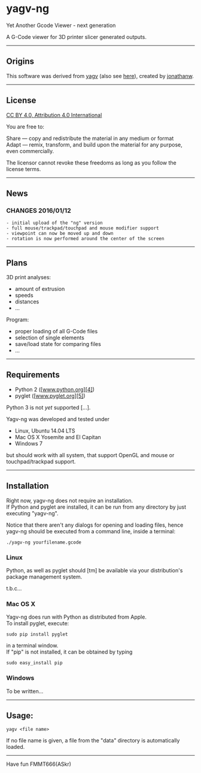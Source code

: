 yagv-ng
=======
Yet Another Gcode Viewer - next generation

A G-Code viewer for 3D printer slicer generated outputs.


---
## Origins

  This software was derived from [yagv][1] (also see [here][2]), created by [jonathanw][3].


---
## License

  [CC BY 4.0, Attribution 4.0 International][6]

  You are free to:

  Share — copy and redistribute the material in any medium or format  
  Adapt — remix, transform, and build upon the material for any purpose, even commercially.
  
  The licensor cannot revoke these freedoms as long as you follow the license terms.
  

---
## News

### CHANGES 2016/01/12

    - initial upload of the "ng" version
    - full mouse/trackpad/touchpad and mouse modifier support
    - viewpoint can now be moved up and down
    - rotation is now performed around the center of the screen


---
## Plans

  3D print analyses:
  
  - amount of extrusion
  - speeds
  - distances
  - ...


  Program:

  - proper loading of all G-Code files
  - selection of single elements
  - save/load state for comparing files
  - ...


---
## Requirements

  - Python 2 ([www.python.org][4])
  - pyglet ([www.pyglet.org][5])
   

  Python 3 is not _yet_ supported [...].


  Yagv-ng was developed and tested under
  
  - Linux, Ubuntu 14.04 LTS
  - Mac OS X Yosemite and El Capitan
  - Windows 7
  
  but should work with all system, that support OpenGL and mouse or touchpad/trackpad 
  support.


--- 
## Installation

  Right now, yagv-ng does not require an installation.  
  If Python and pyglet are installed, it can be run from any directory by
  just executing "yagv-ng".
  
  Notice that there aren't any dialogs for opening and loading files, hence  
  yagv-ng should be executed from a command line, inside a terminal:
  
    ./yagv-ng yourfilename.gcode
    
    
### Linux

  Python, as well as pyglet should [tm] be available via your distribution's
  package management system.
  
  t.b.c...


### Mac OS X

  Yagv-ng does run with Python as distributed from Apple.  
  To install pyglet, execute:
  
    sudo pip install pyglet
    
  in a terminal window.  
  If "pip" is not installed, it can be obtained by typing
  
    sudo easy_install pip
    

### Windows

  To be written...

 
---
## Usage:

    yagv <file name>

  If no file name is given, a file from the "data" directory is automatically loaded.
  


---

Have fun
FMMT666(ASkr)


[1]: https://github.com/jonathanwin/yagv
[2]: http://www.thingiverse.com/thing:38118
[3]: http://www.thingiverse.com/jonathanw/about
[4]: https://www.python.org/
[5]: https://bitbucket.org/pyglet/pyglet
[6]: http://creativecommons.org/licenses/by/4.0/
